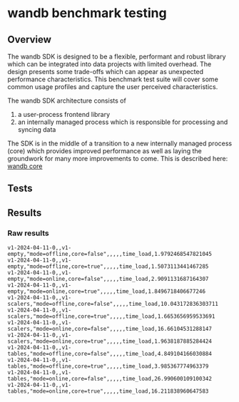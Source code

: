 # wandb benchmark testing

## Overview

The wandb SDK is designed to be a flexible, performant and robust library which can be integrated into data projects with limited overhead.  The design presents some trade-offs which can appear as unexpected performance characteristics.   This benchmark test suite will cover some common usage profiles and capture the user perceived characteristics.

The wandb SDK architecture consists of 
1) a user-process frontend library
2) an internally managed process which is responsible for processing and syncing data 

The SDK is in the middle of a transition to a new internally managed process (core) which provides improved performance as well as laying the groundwork for many more improvements to come.   This is described here:
[wandb core](https://github.com/wandb/wandb/blob/main/core/README.md)

## Tests

### 

## Results

### Raw results
```
v1-2024-04-11-0,,v1-empty,"mode=offline,core=false",,,,,time_load,1.9792468547821045
v1-2024-04-11-0,,v1-empty,"mode=offline,core=true",,,,,time_load,1.5073113441467285
v1-2024-04-11-0,,v1-empty,"mode=online,core=false",,,,,time_load,2.9091131687164307
v1-2024-04-11-0,,v1-empty,"mode=online,core=true",,,,,time_load,1.8496718406677246
v1-2024-04-11-0,,v1-scalers,"mode=offline,core=false",,,,,time_load,10.043172836303711
v1-2024-04-11-0,,v1-scalers,"mode=offline,core=true",,,,,time_load,1.6653656959533691
v1-2024-04-11-0,,v1-scalers,"mode=online,core=false",,,,,time_load,16.66104531288147
v1-2024-04-11-0,,v1-scalers,"mode=online,core=true",,,,,time_load,1.9638187885284424
v1-2024-04-11-0,,v1-tables,"mode=offline,core=false",,,,,time_load,4.849104166030884
v1-2024-04-11-0,,v1-tables,"mode=offline,core=true",,,,,time_load,3.985367774963379
v1-2024-04-11-0,,v1-tables,"mode=online,core=false",,,,,time_load,26.990600109100342
v1-2024-04-11-0,,v1-tables,"mode=online,core=true",,,,,time_load,16.211838960647583
```
